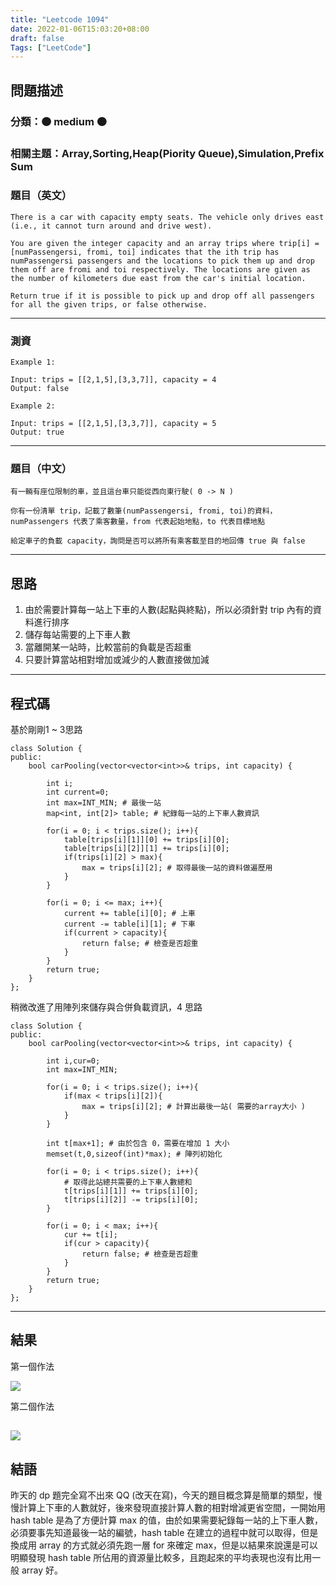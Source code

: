 ```yaml
---
title: "Leetcode 1094"
date: 2022-01-06T15:03:20+08:00
draft: false
Tags: ["LeetCode"]
---
```



## 問題描述

### 分類：🟠 medium 🟠
### 相關主題：Array,Sorting,Heap(Piority Queue),Simulation,Prefix Sum

### 題目（英文）
```
There is a car with capacity empty seats. The vehicle only drives east (i.e., it cannot turn around and drive west).

You are given the integer capacity and an array trips where trip[i] = [numPassengersi, fromi, toi] indicates that the ith trip has numPassengersi passengers and the locations to pick them up and drop them off are fromi and toi respectively. The locations are given as the number of kilometers due east from the car's initial location.

Return true if it is possible to pick up and drop off all passengers for all the given trips, or false otherwise.
```

---

### 測資

```
Example 1:

Input: trips = [[2,1,5],[3,3,7]], capacity = 4
Output: false

Example 2:

Input: trips = [[2,1,5],[3,3,7]], capacity = 5
Output: true
```

---

### 題目（中文）

```
有一輛有座位限制的車，並且這台車只能從西向東行駛( 0 -> N )

你有一份清單 trip，記載了數筆(numPassengersi, fromi, toi)的資料，numPassengers 代表了乘客數量，from 代表起始地點，to 代表目標地點

給定車子的負載 capacity，詢問是否可以將所有乘客載至目的地回傳 true 與 false
```

---

## 思路

1. 由於需要計算每一站上下車的人數(起點與終點)，所以必須針對 trip 內有的資料進行排序
2. 儲存每站需要的上下車人數
3. 當離開某一站時，比較當前的負載是否超重
4. 只要計算當站相對增加或減少的人數直接做加減

---

## 程式碼

基於剛剛1 ~ 3思路

```
class Solution {
public:
    bool carPooling(vector<vector<int>>& trips, int capacity) {
        
        int i;
        int current=0;
        int max=INT_MIN; # 最後一站
        map<int, int[2]> table; # 紀錄每一站的上下車人數資訊
        
        for(i = 0; i < trips.size(); i++){
            table[trips[i][1]][0] += trips[i][0];
            table[trips[i][2]][1] += trips[i][0];
            if(trips[i][2] > max){
                max = trips[i][2]; # 取得最後一站的資料做遍歷用
            }
        }
        
        for(i = 0; i <= max; i++){
            current += table[i][0]; # 上車
            current -= table[i][1]; # 下車
            if(current > capacity){ 
                return false; # 檢查是否超重
            }
        }      
        return true;
    }
};
```

稍微改進了用陣列來儲存與合併負載資訊，4 思路

```
class Solution {
public:
    bool carPooling(vector<vector<int>>& trips, int capacity) {
        
        int i,cur=0;
        int max=INT_MIN;
            
        for(i = 0; i < trips.size(); i++){
            if(max < trips[i][2]){
                max = trips[i][2]; # 計算出最後一站( 需要的array大小 )
            }
        }
        
        int t[max+1]; # 由於包含 0，需要在增加 1 大小
        memset(t,0,sizeof(int)*max); # 陣列初始化
        
        for(i = 0; i < trips.size(); i++){
            # 取得此站總共需要的上下車人數總和
            t[trips[i][1]] += trips[i][0]; 
            t[trips[i][2]] -= trips[i][0];
        }
        
        for(i = 0; i < max; i++){
            cur += t[i];
            if(cur > capacity){
                return false; # 檢查是否超重
            }
        }
        return true;
    }
};
```

---

## 結果

第一個作法

![](https://i.imgur.com/icOlS6d.png)

第二個作法

![](https://i.imgur.com/0pUEMMw.png)
---

## 結語

昨天的 dp 題完全寫不出來 QQ (改天在寫)，今天的題目概念算是簡單的類型，慢慢計算上下車的人數就好，後來發現直接計算人數的相對增減更省空間，一開始用 hash table 是為了方便計算 max 的值，由於如果需要紀錄每一站的上下車人數，必須要事先知道最後一站的編號，hash table 在建立的過程中就可以取得，但是換成用 array 的方式就必須先跑一層 for 來確定 max，但是以結果來說還是可以明顯發現 hash table 所佔用的資源量比較多，且跑起來的平均表現也沒有比用一般 array 好。